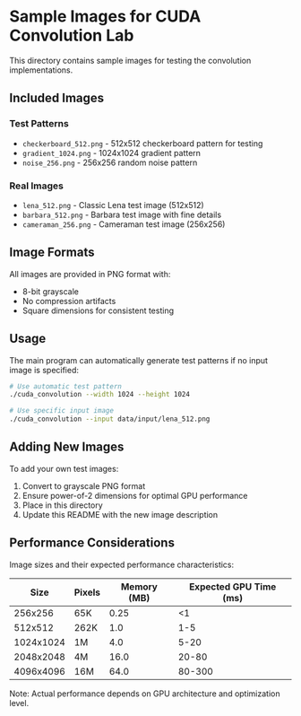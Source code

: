 # Sample Images for CUDA Convolution Lab

This directory contains sample images for testing the convolution implementations.

## Included Images

### Test Patterns
- `checkerboard_512.png` - 512x512 checkerboard pattern for testing
- `gradient_1024.png` - 1024x1024 gradient pattern
- `noise_256.png` - 256x256 random noise pattern

### Real Images
- `lena_512.png` - Classic Lena test image (512x512)
- `barbara_512.png` - Barbara test image with fine details
- `cameraman_256.png` - Cameraman test image (256x256)

## Image Formats

All images are provided in PNG format with:
- 8-bit grayscale
- No compression artifacts
- Square dimensions for consistent testing

## Usage

The main program can automatically generate test patterns if no input image is specified:

```bash
# Use automatic test pattern
./cuda_convolution --width 1024 --height 1024

# Use specific input image
./cuda_convolution --input data/input/lena_512.png
```

## Adding New Images

To add your own test images:

1. Convert to grayscale PNG format
2. Ensure power-of-2 dimensions for optimal GPU performance
3. Place in this directory
4. Update this README with the new image description

## Performance Considerations

Image sizes and their expected performance characteristics:

| Size | Pixels | Memory (MB) | Expected GPU Time (ms) |
|------|--------|-------------|------------------------|
| 256x256 | 65K | 0.25 | <1 |
| 512x512 | 262K | 1.0 | 1-5 |
| 1024x1024 | 1M | 4.0 | 5-20 |
| 2048x2048 | 4M | 16.0 | 20-80 |
| 4096x4096 | 16M | 64.0 | 80-300 |

Note: Actual performance depends on GPU architecture and optimization level.
